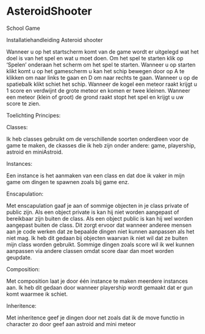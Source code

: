 # AsteroidShooter
School Game

Installatiehandleiding Asteroid shooter

Wanneer u op het startscherm komt van de game wordt er uitgelegd wat het doel is van het spel en wat u moet doen. Om het spel te starten klik op ‘Spelen’ onderaan het scherm om het spel te starten. Wanneer u op starten klikt komt u op het gamescherm u kan het schip bewegen door op A te klikken om naar links te gaan en D om naar rechts te gaan. Wanneer u op de spatiebalk klikt schiet het schip. Wanneer de kogel een meteor raakt krijgt u 1 score en verdwijnt de grote meteor en komen er twee kleinen. Wanneer een meteor (klein of groot) de grond raakt stopt het spel en krijgt u uw score te zien.

Toelichting Principes:

Classes:

Ik heb classes gebruikt om de verschillende soorten onderdleen voor de game te maken, de ckasses die ik heb zijn onder andere: game, playership, astroid en miniAstroid. 

Instances:

Een instance is het aanmaken van een class en dat doe ik vaker in mijn game om dingen te spawnen zoals bij game enz.


Enscapulation:

Met enscapulation gaaf je aan of sommige objecten in je class private of public zijn. Als een object private is kan hij niet worden aangepast of bereikbaar zijn buiten de class. Als een object public is kan hij wel worden aangepast buiten de class. Dit zorgt ervoor dat wanneer anderee mensen aan je code werken dat ze bepaalde dingen niet kunnen aanpassen als het niet mag. Ik heb dit gedaan bij objecten waarvan ik niet wil dat ze buiten mijn class worden gebruikt. Sommige dingen zoals score wil ik wel kunnen aanpassen via andere classen omdat score daar dan moet worden geupdate.

Composition:

Met composition laat je door één instance te maken meerdere instances aan. Ik heb dit gedaan door wanneer playership wordt gemaakt dat er gun komt waarmee ik schiet. 

Inheritence:

Met inheritence geef je dingen door net zoals dat ik de move functio in character zo door geef aan astroid and mini meteor